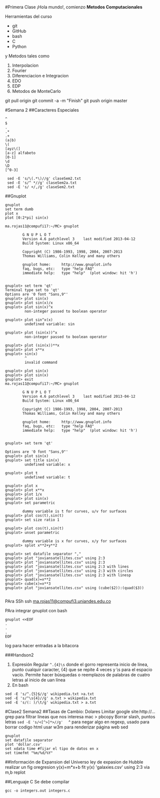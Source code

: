 #Primera Clase <date>
¡Hola mundo!, comienzo **Metodos Computacionales**

Herramientas del curso

+ git
+ GitHub
+ bash
+ C
+ Python


y Metodos tales como

1. Interpolacion
2. Fourier
3. Diferenciacion e Integracion
4. EDO
5. EDP
6. Metodos de MonteCarlo


git pull origin
git commit -a -m "Finish"
git push origin master

#Semana 2
##Caracteres Especiales
```
^
$
.
.*
.+
(a|b)
\(
[ayz\(]
[a-z] alfabeto
[0-1]
\d
\D
[^0-3]
```
```
 sed -E 's/\(.*\)//g' claseSem2.txt 
 sed -E 's/^ *//g' claseSem2a.txt
 sed -E 's/ +/,/g' claseSem2.txt 
```

##Gnuplot

```
gnuplot
set term dumb
plot x
plot [0:2*pi] sin(x)

ma.rojas11@compufi17:~/MC> gnuplot

        G N U P L O T
        Version 4.6 patchlevel 3    last modified 2013-04-12 
        Build System: Linux x86_64

        Copyright (C) 1986-1993, 1998, 2004, 2007-2013
        Thomas Williams, Colin Kelley and many others

        gnuplot home:     http://www.gnuplot.info
        faq, bugs, etc:   type "help FAQ"
        immediate help:   type "help"  (plot window: hit 'h')


gnuplot> set term 'qt'
Terminal type set to 'qt'
Options are '0 font "Sans,9"'
gnuplot> plot sin(x)
gnuplot> plot sin(x)/x
gnuplot> plot sin(x)^x
         non-integer passed to boolean operator

gnuplot> plot sin^x(x)
         undefined variable: sin

gnuplot> plot (sin(x))^x
         non-integer passed to boolean operator

gnuplot> plot (sin(x))**x
gnuplot> plot x**x
gnuplot> sin(x)
         ^
         invalid command

gnuplot> plot sin(x)
gnuplot> plot sin(x)
gnuplot> exit
ma.rojas11@compufi17:~/MC> gnuplot

        G N U P L O T
        Version 4.6 patchlevel 3    last modified 2013-04-12 
        Build System: Linux x86_64

        Copyright (C) 1986-1993, 1998, 2004, 2007-2013
        Thomas Williams, Colin Kelley and many others

        gnuplot home:     http://www.gnuplot.info
        faq, bugs, etc:   type "help FAQ"
        immediate help:   type "help"  (plot window: hit 'h')


gnuplot> set term 'qt'

Options are '0 font "Sans,9"'
gnuplot> plot sin(x)
gnuplot> set title sin(x)
         undefined variable: x

gnuplot> plot t
         undefined variable: t

gnuplot> plot x
gnuplot> plot x**x
gnuplot> plot 1/x
gnuplot> plot sin(x)
gnuplot> set parametric

        dummy variable is t for curves, u/v for surfaces
gnuplot> plot cos(t),sin(t)
gnuplot> set size ratio 1

gnuplot> plot cos(t),sin(t)
gnuplot> unset parametric

        dummy variable is x for curves, x/y for surfaces
gnuplot> splot x**2+y**2

gnuplot> set datafile separator ","
gnuplot> plot "joviansatellites.csv" using 2:3
gnuplot> plot "joviansatellites.csv" using 2:3
gnuplot> plot "joviansatellites.csv" using 2:3 with lines
gnuplot> plot "joviansatellites.csv" using 2:3 with circles
gnuplot> plot "joviansatellites.csv" using 2:3 with linesp
gnuplot> quad(x)=x**2
gnuplot> cube(x)=x**3
gnuplot> plot "joviansatellites.csv" using (cube($2)):(quad($3))


```
PAra SSh
ssh ma.rojas11@compufi3.uniandes.edu.co

PAra integrar gnuplot con bash
```
gnuplot <<EOF
.
.
.
EOF
```
log para hacer entradas a la bitacora

###Handson2

1. Expresión Regular ` ^.{4}\s ` donde el gorro representa inicio de linea, punto cualquir caracter, {4} que se repite 4 veces y \s para el espacio vacío. Permite hacer búsquedas o reemplazos de palabras de cuatro letras al inicio de uan línea
2. En bash
```
sed -E 's/^.{5}$//g' wikipedia.txt >a.txt
sed -E 's/^\s{4}//g' a.txt > wikipedia.txt 
sed -E 's/(: )/\t/g' wikipedia.txt > a.txt
```


#Clase2 Semana2
##Tasas de Cambio: Dolares
Limitar google site:http://...
grep para filtrar lineas que nos interesa
mac > pbcopy
Borrar slash, puntos letras 
`sed -E 's/<[^>]*>//g'  ` ^ para negar algo en regexp, usado para borrar codigo html
usar w3m para renderizar página web
sed 
```
gnuplot
set datafile separator
plot 'dollar.csv' 
set xdata time #fijar el tipo de datos en x
set timefmt "%m/%d/%Y"
```
##Información de Expansion del Universo
ley de expasion de Hubble
realizar un fig oregresion 
y(x)=m*x+b
fit y(x)  'galaxies.csv' using 2:3 via m,b
replot 

##Lenguaje C
Se debe compilar
```
gcc -o integers.out integers.c
```



